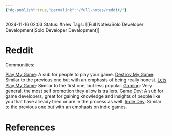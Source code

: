 ```yaml
---
{"dg-publish":true,"permalink":"/full-notes/reddit/"}
---
```



2024-11-16 02:03
Status: #new
Tags: [[Full Notes/Solo Developer Development\|Solo Developer Development]]

# Reddit

Communities: 

[Play My Game](https://www.reddit.com/r/playmygame/): A sub for people to play your game.
[Destroy My Game](https://www.reddit.com/r/DestroyMyGame/): Similar to the previous one but with an emphasis of being really honest.
[Lets Play My Game](https://www.reddit.com/r/LetsPlayMyGame/): Similar to the first one, but less popular.
[Gaming](https://www.reddit.com/r/gaming/): Very general, the most self promotion they allow is trailers.
[Game Dev](https://www.reddit.com/r/gamedev/): A sub for game developers, great for gaining knowledge and insights of people like you that have already tried or are in the process as well.
[Indie Dev](https://www.reddit.com/r/IndieDev/): Similar to the previous one but with an emphasis on indie games.



# References


